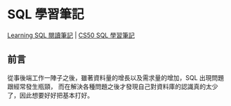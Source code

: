 # SQL 學習筆記

[Learning SQL 閱讀筆記](/learning-sql/README.md) | [CS50 SQL 學習筆記](/CS50-SQL/)

## 前言

從事後端工作一陣子之後，雖著資料量的增長以及需求量的增加，SQL 出現問題跟經常發生瓶頸，
而在解決各種問題之後才發現自己對資料庫的認識真的太少了，因此想要好好把基本打好。
